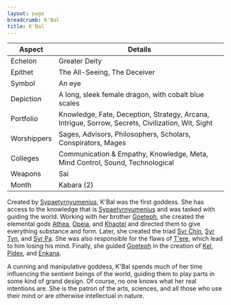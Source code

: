 ```yaml
---
layout: page
breadcrumb: K'Bal
title: K'Bal
---
```


Aspect | Details
--- | ---
Echelon | Greater Deity
Epithet | The All-Seeing, The Deceiver
Symbol | An eye
Depiction | A long, sleek female dragon, with cobalt blue scales
Portfolio | Knowledge, Fate, Deception, Strategy, Arcana, Intrigue, Sorrow, Secrets, Civilization, Wit, Sight
Worshippers | Sages, Advisors, Philosophers, Scholars, Conspirators, Mages
Colleges | Communication & Empathy, Knowledge, Meta, Mind Control, Sound, Technological
Weapons | Sai
Month | Kabara (2)

Created by [Sypaetyrnyumenius](sypaetyrnyumenius), K'Bal was the first goddess.  She has access to the knowledge that is [Sypaetyrnyumenius](sypaetyrnyumenius) and was tasked with guiding the world.  Working with her brother [Goeteph](goeteph), she created the elemental gods [Athea](athea), [Opeia](opeia), and [Khaotel](khaotel) and directed them to give everything substance and form.  Later, she created the triad [Syr Chin](syrchin), [Syr Tyn](syrtyn), and [Syr Pa](syrpa).  She was also responsible for the flaws of [T'ere](tere), which lead to him losing his mind.  Finally, she guided [Goeteph](goeteph) in the creation of [Kel](kel), [Pidex](pidex), and [Enkana](enkana).

A cunning and manipulative goddess, K'Bal spends much of her time influencing the sentient beings of the world, guiding them to play parts in some kind of grand design.  Of course, no one knows what her real intentions are.  She is the patron of the arts, sciences, and all those who use their mind or are otherwise intellectual in nature.
